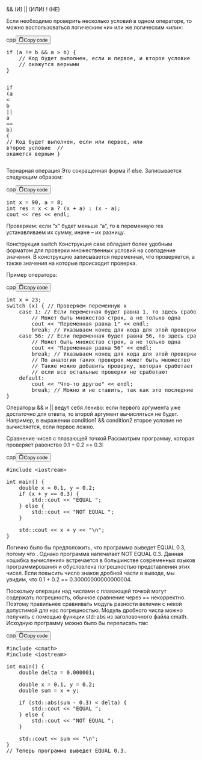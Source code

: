 <p>&amp;&amp; (И)
|| (ИЛИ)
! (НЕ)</p>
<p>Если необходимо проверить несколько условий в одном операторе, 
то можно воспользоваться логическим «и» или же логическим «или»:</p>
<div class="code-element"><div class="lang-line"><text>cpp</text><button class="copy-button" id="code628b" onclick="copyCode(code628, code628b)"><svg stroke="currentColor" fill="none" stroke-width="2" viewBox="0 0 24 24" stroke-linecap="round" stroke-linejoin="round" class="h-4 w-4" height="1em" width="1em" xmlns="http://www.w3.org/2000/svg"><path d="M16 4h2a2 2 0 0 1 2 2v14a2 2 0 0 1-2 2H6a2 2 0 0 1-2-2V6a2 2 0 0 1 2-2h2"></path><rect x="8" y="2" width="8" height="4" rx="1" ry="1"></rect></svg><text>Copy code</text></button></div><div class="code" id="code628"><div class="highlight"><pre><span></span><span class="k">if</span><span class="w"> </span><span class="p">(</span><span class="n">a</span><span class="w"> </span><span class="o">!=</span><span class="w"> </span><span class="n">b</span><span class="w"> </span><span class="o">&amp;&amp;</span><span class="w"> </span><span class="n">a</span><span class="w"> </span><span class="o">&gt;</span><span class="w"> </span><span class="n">b</span><span class="p">)</span><span class="w"> </span><span class="p">{</span>
<span class="w">    </span><span class="c1">// Код будет выполнен, если и первое, и второе условие</span>
<span class="w">    </span><span class="c1">// окажутся верными</span>
<span class="p">}</span>

<span class="k">if</span><span class="w"> </span><span class="p">(</span><span class="n">a</span><span class="w"> </span><span class="o">&lt;</span><span class="w"> </span><span class="n">b</span><span class="w"> </span><span class="o">||</span><span class="w"> </span><span class="n">a</span><span class="w"> </span><span class="o">==</span><span class="w"> </span><span class="n">b</span><span class="p">)</span><span class="w"> </span><span class="p">{</span>
<span class="w">    </span><span class="c1">// Код будет выполнен, если или первое, или второе условие</span>
<span class="w">    </span><span class="c1">// окажется верным</span>
<span class="p">}</span>
</pre></div></div></div>

<p>Тернарная операция
Это сокращенная форма if else. Записывается следующим образом:</p>
<div class="code-element"><div class="lang-line"><text>cpp</text><button class="copy-button" id="code629b" onclick="copyCode(code629, code629b)"><svg stroke="currentColor" fill="none" stroke-width="2" viewBox="0 0 24 24" stroke-linecap="round" stroke-linejoin="round" class="h-4 w-4" height="1em" width="1em" xmlns="http://www.w3.org/2000/svg"><path d="M16 4h2a2 2 0 0 1 2 2v14a2 2 0 0 1-2 2H6a2 2 0 0 1-2-2V6a2 2 0 0 1 2-2h2"></path><rect x="8" y="2" width="8" height="4" rx="1" ry="1"></rect></svg><text>Copy code</text></button></div><div class="code" id="code629"><div class="highlight"><pre><span></span><span class="kt">int</span><span class="w"> </span><span class="n">x</span><span class="w"> </span><span class="o">=</span><span class="w"> </span><span class="mi">90</span><span class="p">,</span><span class="w"> </span><span class="n">a</span><span class="w"> </span><span class="o">=</span><span class="w"> </span><span class="mi">8</span><span class="p">;</span>
<span class="kt">int</span><span class="w"> </span><span class="n">res</span><span class="w"> </span><span class="o">=</span><span class="w"> </span><span class="n">x</span><span class="w"> </span><span class="o">&lt;</span><span class="w"> </span><span class="n">a</span><span class="w"> </span><span class="o">?</span><span class="w"> </span><span class="p">(</span><span class="n">x</span><span class="w"> </span><span class="o">+</span><span class="w"> </span><span class="n">a</span><span class="p">)</span><span class="w"> </span><span class="o">:</span><span class="w"> </span><span class="p">(</span><span class="n">x</span><span class="w"> </span><span class="o">-</span><span class="w"> </span><span class="n">a</span><span class="p">);</span>
<span class="n">cout</span><span class="w"> </span><span class="o">&lt;&lt;</span><span class="w"> </span><span class="n">res</span><span class="w"> </span><span class="o">&lt;&lt;</span><span class="w"> </span><span class="n">endl</span><span class="p">;</span>
</pre></div></div></div>

<p>Проверяем: если “x” будет меньше “а”, то в переменную res устанавливаем их сумму, иначе – их разницу. </p>
<p>Конструкция switch
Конструкция case обладает более удобным форматом для проверки множественных условий на совпадение значения. 
В конструкцию записывается переменная, что проверяется, а также значения на которые происходит проверка.</p>
<p>Пример оператора:</p>
<div class="code-element"><div class="lang-line"><text>cpp</text><button class="copy-button" id="code630b" onclick="copyCode(code630, code630b)"><svg stroke="currentColor" fill="none" stroke-width="2" viewBox="0 0 24 24" stroke-linecap="round" stroke-linejoin="round" class="h-4 w-4" height="1em" width="1em" xmlns="http://www.w3.org/2000/svg"><path d="M16 4h2a2 2 0 0 1 2 2v14a2 2 0 0 1-2 2H6a2 2 0 0 1-2-2V6a2 2 0 0 1 2-2h2"></path><rect x="8" y="2" width="8" height="4" rx="1" ry="1"></rect></svg><text>Copy code</text></button></div><div class="code" id="code630"><div class="highlight"><pre><span></span><span class="kt">int</span><span class="w"> </span><span class="n">x</span><span class="w"> </span><span class="o">=</span><span class="w"> </span><span class="mi">23</span><span class="p">;</span>
<span class="k">switch</span><span class="w"> </span><span class="p">(</span><span class="n">x</span><span class="p">)</span><span class="w"> </span><span class="p">{</span><span class="w"> </span><span class="c1">// Проверяем переменную x</span>
<span class="w">    </span><span class="k">case</span><span class="w"> </span><span class="mi">1</span><span class="p">:</span><span class="w"> </span><span class="c1">// Если переменная будет равна 1, то здесь сработает код</span>
<span class="w">        </span><span class="c1">// Может быть множество строк, а не только одна</span>
<span class="w">        </span><span class="n">cout</span><span class="w"> </span><span class="o">&lt;&lt;</span><span class="w"> </span><span class="s">&quot;Переменная равна 1&quot;</span><span class="w"> </span><span class="o">&lt;&lt;</span><span class="w"> </span><span class="n">endl</span><span class="p">;</span>
<span class="w">        </span><span class="k">break</span><span class="p">;</span><span class="w"> </span><span class="c1">// Указываем конец для кода для этой проверки</span>
<span class="w">    </span><span class="k">case</span><span class="w"> </span><span class="mi">56</span><span class="p">:</span><span class="w"> </span><span class="c1">// Если переменная будет равна 56, то здесь сработает код</span>
<span class="w">        </span><span class="c1">// Может быть множество строк, а не только одна</span>
<span class="w">        </span><span class="n">cout</span><span class="w"> </span><span class="o">&lt;&lt;</span><span class="w"> </span><span class="s">&quot;Переменная равна 56&quot;</span><span class="w"> </span><span class="o">&lt;&lt;</span><span class="w"> </span><span class="n">endl</span><span class="p">;</span>
<span class="w">        </span><span class="k">break</span><span class="p">;</span><span class="w"> </span><span class="c1">// Указываем конец для кода для этой проверки</span>
<span class="w">        </span><span class="c1">// По аналогии таких проверок может быть множество</span>
<span class="w">        </span><span class="c1">// Также можно добавить проверку, которая сработает в случае</span>
<span class="w">        </span><span class="c1">// если все остальные проверки не сработают</span>
<span class="w">    </span><span class="k">default</span><span class="o">:</span>
<span class="w">        </span><span class="n">cout</span><span class="w"> </span><span class="o">&lt;&lt;</span><span class="w"> </span><span class="s">&quot;Что-то другое&quot;</span><span class="w"> </span><span class="o">&lt;&lt;</span><span class="w"> </span><span class="n">endl</span><span class="p">;</span>
<span class="w">        </span><span class="k">break</span><span class="p">;</span><span class="w"> </span><span class="c1">// Можно и не ставить, так как это последние условие</span>
<span class="p">}</span>
</pre></div></div></div>

<p>Операторы &amp;&amp; и || ведут себя лениво: если первого аргумента уже достаточно для ответа, то второй аргумент вычисляться не будет. 
Например, в выражении condition1 &amp;&amp; condition2 второе условие не вычисляется, если первое ложно.</p>
<p>Сравнение чисел с плавающей точкой
Рассмотрим программу, которая проверяет равенство 0.1 + 0.2 == 0.3:</p>
<div class="code-element"><div class="lang-line"><text>cpp</text><button class="copy-button" id="code631b" onclick="copyCode(code631, code631b)"><svg stroke="currentColor" fill="none" stroke-width="2" viewBox="0 0 24 24" stroke-linecap="round" stroke-linejoin="round" class="h-4 w-4" height="1em" width="1em" xmlns="http://www.w3.org/2000/svg"><path d="M16 4h2a2 2 0 0 1 2 2v14a2 2 0 0 1-2 2H6a2 2 0 0 1-2-2V6a2 2 0 0 1 2-2h2"></path><rect x="8" y="2" width="8" height="4" rx="1" ry="1"></rect></svg><text>Copy code</text></button></div><div class="code" id="code631"><div class="highlight"><pre><span></span><span class="cp">#include</span><span class="w"> </span><span class="cpf">&lt;iostream&gt;</span>
<span class="w"> </span>
<span class="kt">int</span><span class="w"> </span><span class="nf">main</span><span class="p">()</span><span class="w"> </span><span class="p">{</span>
<span class="w">    </span><span class="kt">double</span><span class="w"> </span><span class="n">x</span><span class="w"> </span><span class="o">=</span><span class="w"> </span><span class="mf">0.1</span><span class="p">,</span><span class="w"> </span><span class="n">y</span><span class="w"> </span><span class="o">=</span><span class="w"> </span><span class="mf">0.2</span><span class="p">;</span>
<span class="w">    </span><span class="k">if</span><span class="w"> </span><span class="p">(</span><span class="n">x</span><span class="w"> </span><span class="o">+</span><span class="w"> </span><span class="n">y</span><span class="w"> </span><span class="o">==</span><span class="w"> </span><span class="mf">0.3</span><span class="p">)</span><span class="w"> </span><span class="p">{</span>
<span class="w">        </span><span class="n">std</span><span class="o">::</span><span class="n">cout</span><span class="w"> </span><span class="o">&lt;&lt;</span><span class="w"> </span><span class="s">&quot;EQUAL &quot;</span><span class="p">;</span>
<span class="w">    </span><span class="p">}</span><span class="w"> </span><span class="k">else</span><span class="w"> </span><span class="p">{</span>
<span class="w">        </span><span class="n">std</span><span class="o">::</span><span class="n">cout</span><span class="w"> </span><span class="o">&lt;&lt;</span><span class="w"> </span><span class="s">&quot;NOT EQUAL &quot;</span><span class="p">;</span>
<span class="w">    </span><span class="p">}</span>
<span class="w"> </span>
<span class="w">    </span><span class="n">std</span><span class="o">::</span><span class="n">cout</span><span class="w"> </span><span class="o">&lt;&lt;</span><span class="w"> </span><span class="n">x</span><span class="w"> </span><span class="o">+</span><span class="w"> </span><span class="n">y</span><span class="w"> </span><span class="o">&lt;&lt;</span><span class="w"> </span><span class="s">&quot;</span><span class="se">\n</span><span class="s">&quot;</span><span class="p">;</span>
<span class="p">}</span>
</pre></div></div></div>

<p>Логично было бы предположить, что программа выведет EQUAL 0.3, потому что . 
Однако программа напечатает NOT EQUAL 0.3. 
Данная «ошибка вычисления» встречается в большинстве современных языков программирования и обусловлена погрешностью представления этих чисел. 
Если повысить число знаков дробной части в выводе, мы увидим, что 0.1 + 0.2 == 0.30000000000000004.</p>
<p>Поскольку операции над числами с плавающей точкой могут содержать погрешность, обычное сравнение через == некорректно. 
Поэтому правильнее сравнивать модуль разности величин с некой допустимой для нас погрешностью. 
Модуль дробного числа можно получить с помощью функции std::abs из заголовочного файла cmath. 
Исходную программу можно было бы переписать так:</p>
<div class="code-element"><div class="lang-line"><text>cpp</text><button class="copy-button" id="code632b" onclick="copyCode(code632, code632b)"><svg stroke="currentColor" fill="none" stroke-width="2" viewBox="0 0 24 24" stroke-linecap="round" stroke-linejoin="round" class="h-4 w-4" height="1em" width="1em" xmlns="http://www.w3.org/2000/svg"><path d="M16 4h2a2 2 0 0 1 2 2v14a2 2 0 0 1-2 2H6a2 2 0 0 1-2-2V6a2 2 0 0 1 2-2h2"></path><rect x="8" y="2" width="8" height="4" rx="1" ry="1"></rect></svg><text>Copy code</text></button></div><div class="code" id="code632"><div class="highlight"><pre><span></span><span class="cp">#include</span><span class="w"> </span><span class="cpf">&lt;cmath&gt;</span>
<span class="cp">#include</span><span class="w"> </span><span class="cpf">&lt;iostream&gt;</span>
<span class="w"> </span>
<span class="kt">int</span><span class="w"> </span><span class="nf">main</span><span class="p">()</span><span class="w"> </span><span class="p">{</span>
<span class="w">    </span><span class="kt">double</span><span class="w"> </span><span class="n">delta</span><span class="w"> </span><span class="o">=</span><span class="w"> </span><span class="mf">0.000001</span><span class="p">;</span>
<span class="w"> </span>
<span class="w">    </span><span class="kt">double</span><span class="w"> </span><span class="n">x</span><span class="w"> </span><span class="o">=</span><span class="w"> </span><span class="mf">0.1</span><span class="p">,</span><span class="w"> </span><span class="n">y</span><span class="w"> </span><span class="o">=</span><span class="w"> </span><span class="mf">0.2</span><span class="p">;</span>
<span class="w">    </span><span class="kt">double</span><span class="w"> </span><span class="n">sum</span><span class="w"> </span><span class="o">=</span><span class="w"> </span><span class="n">x</span><span class="w"> </span><span class="o">+</span><span class="w"> </span><span class="n">y</span><span class="p">;</span>
<span class="w"> </span>
<span class="w">    </span><span class="k">if</span><span class="w"> </span><span class="p">(</span><span class="n">std</span><span class="o">::</span><span class="n">abs</span><span class="p">(</span><span class="n">sum</span><span class="w"> </span><span class="o">-</span><span class="w"> </span><span class="mf">0.3</span><span class="p">)</span><span class="w"> </span><span class="o">&lt;</span><span class="w"> </span><span class="n">delta</span><span class="p">)</span><span class="w"> </span><span class="p">{</span>
<span class="w">        </span><span class="n">std</span><span class="o">::</span><span class="n">cout</span><span class="w"> </span><span class="o">&lt;&lt;</span><span class="w"> </span><span class="s">&quot;EQUAL &quot;</span><span class="p">;</span>
<span class="w">    </span><span class="p">}</span><span class="w"> </span><span class="k">else</span><span class="w"> </span><span class="p">{</span>
<span class="w">        </span><span class="n">std</span><span class="o">::</span><span class="n">cout</span><span class="w"> </span><span class="o">&lt;&lt;</span><span class="w"> </span><span class="s">&quot;NOT EQUAL &quot;</span><span class="p">;</span>
<span class="w">    </span><span class="p">}</span>
<span class="w"> </span>
<span class="w">    </span><span class="n">std</span><span class="o">::</span><span class="n">cout</span><span class="w"> </span><span class="o">&lt;&lt;</span><span class="w"> </span><span class="n">sum</span><span class="w"> </span><span class="o">&lt;&lt;</span><span class="w"> </span><span class="s">&quot;</span><span class="se">\n</span><span class="s">&quot;</span><span class="p">;</span>
<span class="p">}</span>
<span class="c1">// Теперь программа выведет EQUAL 0.3.</span>
</pre></div></div></div>